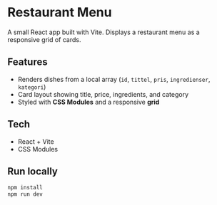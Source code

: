 # Restaurant Menu

A small React app built with Vite. Displays a restaurant menu as a responsive grid of cards.

## Features

- Renders dishes from a local array (`id`, `tittel`, `pris`, `ingredienser`, `kategori`)
- Card layout showing title, price, ingredients, and category
- Styled with **CSS Modules** and a responsive **grid**

## Tech

- React + Vite
- CSS Modules

## Run locally

```bash
npm install
npm run dev
```
